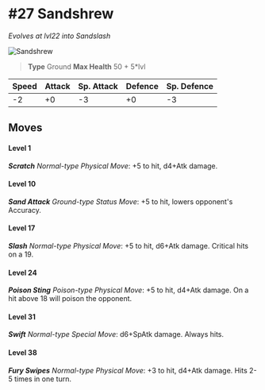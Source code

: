 # #27 Sandshrew
*Evolves at lvl22 into Sandslash*

![Sandshrew](https://img.pokemondb.net/sprites/home/normal/1x/sandshrew.png)

> **Type** Ground
> **Max Health** 50 + 5\*lvl

| Speed | Attack | Sp. Attack | Defence | Sp. Defence |
| ----- | ------ | ---------- | ------- | ----------- |
| -2 | +0 | -3 | +0 | -3 |

## Moves
#### Level 1

***Scratch** Normal-type Physical Move*: +5 to hit, d4+Atk damage. 
#### Level 10

***Sand Attack** Ground-type Status Move*: +5 to hit, lowers opponent's Accuracy.
#### Level 17

***Slash** Normal-type Physical Move*: +5 to hit, d6+Atk damage. Critical hits on a 19.
#### Level 24

***Poison Sting** Poison-type Physical Move*: +5 to hit, d4+Atk damage. On a hit above 18 will poison the opponent.
#### Level 31

***Swift** Normal-type Special Move*: d6+SpAtk damage. Always hits.
#### Level 38

***Fury Swipes** Normal-type Physical Move*: +3 to hit, d4+Atk damage. Hits 2-5 times in one turn.

